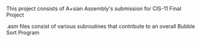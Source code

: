 This project consists of A+sian Assembly's submission for CIS-11 Final Project

.asm files consist of various subroutines that contribute to an overall Bubble Sort Program
